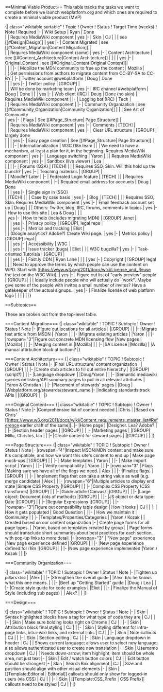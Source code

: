 ==Minimal Viable Product==
This table tracks the tasks we want to complete before we launch webplatform.org and which ones are required to create a minimal viable product (MVP) 

{| class="wikitable sortable"
! Topic
! Owner
! Status
! Target Time (weeks)
! Note
! Required 
|-
| Wiki Setup
| Ryan
| Done                                         
| 
| Requires MediaWiki component
| yes
|-
| Skin
| CJ
| 
| 
| see [[#Design|Design]]
| yes
|-
| Content Migrated
| see [[#Content_Migration|Content Migration]]
| 	
| 
| Requires MediaWiki component (some) 
| yes
|-
| Content Architecture
| see [[#Content_Architecture|Content Architecture]]
|
|
|
| yes
|-
| Original_Content
| see [[#Original_Content|Original Content]]| 	
| 
| 
|
|-
| Mobilize the MDN community to free up the content
| Mozilla
| 	
| 
| Get permissions from authors to migrate content from CC-BY-SA to CC-BY
|
|-
| Twitter account @webplatform
| Doug
| Done	
| 
| 
| yes
|-
| Twitter policy 
| [GROUP]
| 	
| 
| Will be done by marketing team
| yes
|-
| IRC channel #webplatform
| Doug
| Done
| 
| 
| yes
|-
| Web client (IRC)
| Doug 
| Done (no skin)
| 
| Requires MediaWiki component
| 
|-
| Logging bot (IRC)
| Tech
| 	
| 
| Requires MediaWiki component
| 
|-
| Community Organization
| see [[#Community_Organization|Community Organization]]
| 
| 
| See Art of Community	
| yes
|-
| Flags
| See [[#Page_Structure| Page Structure]]
| 	
| 
| Requires MediaWiki component
| yes
|-
| Comments
| [TECH]
| 	
| 
| Requires MediaWiki component
| yes
|-
| Clear URL structure
| [GROUP]
| largely done	
| 
| 
| yes
|-
| Easy page creation
| See [[#Page_Structure| Page Structure]]
| 	
| 
| 
| 
|-
| Internationalization
| W3C I18n team
| 
| 
| We need to have a mechanism, at least a plan for it, in the beginning. Requires MediaWiki component
| yes
|-
| Language switching
| Yaron
| 
| 
| Requires MediaWiki component
| yes
|-
| Sandbox (live viewer)
| Lea
| 	
| 
| 
| 
|-
| Forums (Q2A)
| [TECH]
| 
| 
| Requires SSO, Skin. Will this hold up the launch? 
| yes
|-
| Teaching materials
| [GROUP]
| 	
| 
| Moodle? Later
| 
|-
| Federated Login feature
| [TECH]
| 
| 
| Requires MediaWiki component
| 
|-
| Required email address for accounts
| Doug
| Done	
| 
| 
| yes
|-
| Single sign in (SSO)	
| [TECH]
| 
| 
| Case by case basis
| yes
|-
| Blog
| [TECH]
| 
| 
| Requires SSO, Skin. Requires MediaWiki component
| yes
|-
| Email feedback account set up
| Doug
|
| 
| Others: Twitter, blog, IRC, forums, comments in topics
| yes
|-
| How to use this site
| Lea & Doug
| 
| 
| 	
| yes
|-
| How to help (includes migrating MDN)
| [GROUP] Janet
| 	
| 
| 
| yes
|-
| Privacy policy
| [GROUP], legal reps
| 	
| 
| 
| yes
|-
| Metrics and tracking 
| Eliot
| 	
| 
| (Google analytics? Adobe?) Create Wiki page.
| yes
|-
| Metrics policy
| [GROUP] legal
| 	
| 
| 
| yes
|-
| Accessibility
| W3C
| 	
| 
| 
| yes
|-
| Issue tracker (bugs)
| Eliot
| 
| 
| W3C bugzilla?
| yes
|-
| Task-oriented Tutorials
| [GROUP]
| 	
| 
| 
| yes
|-
| Fast.ly CDN
| Ryan Lane	
| 
| 
| 
| yes
|-
| Copyright
| [GROUP] legal	
| 
| 
| Need to approve the terms by which people can use the content on WPD. Start with [https://www.w3.org/2011/docs/wiki/License_and_Reuse the text on the W3C Wiki].
| yes
|-
| Figure out list of "early preview" people
| [GROUP]
|
|
| Ideally include people who will actually do ''work''. Maybe give some of the people with invites a small number of invites? Have a gatekeeper of the actual signups.
| yes
|-
| Finalize license of web platform logo
| 
|
|
| 
| 
|}

==Subtopics==

These are broken out from the top-level table.




===Content Migration===
{| class="wikitable"
! TOPIC
! Subtopic
! Owner
! Status
! Note
|-
|Figure out locations for all articles
|
|[GROUP]
|
|
|-
|Migrate test article from MSDN
|
|Yaron
|
|
|-
|Migrate existing articles
|
|Yaron
|
|
|-
|rowspan="3"|Figure out concrete MDN licensing flow
|New pages
|[Mozilla]
|
|
|-
|Merging content in
|[Mozilla]
|
|
|-
|SA License
|[Mozilla]
|
|A manual attirbution block at bottom?
|}

===Content Architecture===
{| class="wikitable"
! TOPIC
! Subtopic
! Owner
! Status
! Note
|-
|Final URL structure/ content organization
|
|[GROUP]
|
|
|-
|Create stub articles to fill out entire hierarchy
|
|[GROUP] (script?)
|
|
|-
|Language dropdown
|
|Doug/Yaron
|
|
|-
|Semantic mediawiki queries on listing/API summary pages to pull in all relevant attributes
|
|Yaron & Christian
|
|
|-
|Placement of stewards' pages
|
|Doug
|
|Webplatform.org/stewards/steward_name
|-
|Indicating standards track APIs
|
|[GROUP] 
|
|
|}

===Original Content===
{| class="wikitable"
! TOPIC
! Subtopic
! Owner
! Status
! Note
|-
|Comprehensive list of content needed
|
|Chris
|
|Based on Chris' [[https://www.w3.org/2011/docs/wiki/Content_requirements_master_list#Reference earlier draft of the same]].
|-
|Home page
|
|Designer. Lea? Adobe?
|
|
|-
|Section header pages
|
|[GROUP]
|
|
|-
|Marketing pages
|
|[GROUP] Millo, Christos, Ian
|
|
|-
|Create content for steward pages
|
|[GROUP]
|
|
|}

===Page Structure===
{| class="wikitable"
! TOPIC
! Subtopic
! Owner
! Status
! Note
|-
|rowspan="4"|Inspect MSDN/MDN content and make sure it's compatible, and how we want this site's content to end up
| Make page mock-ups
| [GROUP]
|
| 
|-
| Make templates
| Yaron
|
| 
|-
| Make import script
| Yaron
|
| 
|-
| Verify compatibility
| Yaron
|
| 
|-
|rowspan="3" | Flags 
|Making sure we have all of the flags we need.
| Alex
|
|
|-
|Finalize flags.
| [GROUP]
|
|
|-
| Implement flags that can take a string value as well (e.g. merge candidate)
| Alex
|
|
|-
|rowspan="6"|Multiple articles to display end state
|Simple CSS Property
|[GROUP]
|
|
|-
|Complex CSS Property (CSS transforms)
|[GROUP]
|
|
|-
|Guide article (Canvas)
|[GROUP]
|
|
|-
|Large object: Document (lots of methods)
|[GROUP]
|
|
|-
|JS object or data type: Date
|[GROUP]
|
|
|-
|Regular Expressions
|[GROUP]
|
|
|-
|rowspan="3"|Figure out compatibility table design
| How it looks
| CJ 
|
| 
|-
| How it gets populated
| Good Question
|
| 
|-
| How we maintain it
| Community
|
| 
|-
|Templates/Properties/Categories 
|
|Yaron / Kozak
|
| Created based on our content organization
|-
| Create page forms for all page types.
|
|Yaron, based on templates created by group
|
| Page forms should transclude short summaries about best practices for each section, with pop-up links to more detail.
|-
|rowspan="3" | "New page" experience 
|New page experience defined
|[GROUP]
|
| 
|-
|New page experience defined for i18n
|[GROUP]
|
| 
|-
|New page experience implemented
|Yaron / Kozak
|
| 
|}

===Community Organization===

{| class="wikitable"
! TOPIC
! Subtopic
! Owner
! Status
! Note
|-
|Tighten up pillars doc
|
|Alex
|
|
|-
|Strengthen the overall guide
|
|Alex, b/c he knows what this one means.
|
|
|-
|Beef up "Getting Started" guide
|
|Doug / Lea
|
|
|-
|Create style guide for code examples
|
|Eliot
|
|
|-
| Finalize the Manual of Style (including sub pages)
|
| Alex?
|
|
|}


===Design===

{| class="wikitable"
! TOPIC
! Subtopic
! Owner
! Status
! Note
|-
| Skin
| Syntax highlighted blocks have a tag for what type of code they are
| CJ
| 
| 
|-
| Skin
| Make sure bolding looks right on Chrome
| CJ
| 
| 
|-
| Skin
| Attribution block final styling
| CJ
| 
| 
|-
| Skin
| Styling different for intra-page links, intra-wiki links, and external links
| CJ
| 
| 
|-
| Skin
| Note callouts
| CJ
| 
| 
|-
| Skin
| Section editing
| CJ
| 
| 
|-
| Skin
| Language dropdown in header
| CJ
| 
| Shows current language; allows user to select new language; also allows authenticated user to create new translation
|-
| Skin
| Username dropdown
| CJ
| 
| Needs down-arrow; item highlight; item should be whole area, not just text
|-
| Skin
| Edit / watch button colors
| CJ
| 
| Edit button should be strongest
|-
| Skin
| Search Box alignment
| CJ
| 
| Size and position should align with other visual elements 
|-
| Skin
| [[Template:Editorial | Editorial]] callouts should only show for logged-in users (via CSS)
| CJ
| 
| 
|-
| Skin
| [[Template:CSS_Prefix | CSS Prefix]] callouts need to be styled
| CJ
|
|
|}